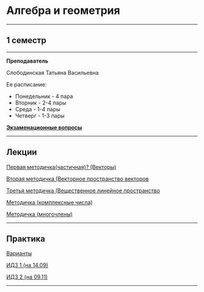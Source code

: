 # Алгебра и геометрия
____________
## 1 семестр
___________
**Преподаватель**

Слободинская Татьяна Васильевна

Ее расписание:

* Понедельник - 4 пара
* Вторник - 2-4 пары
* Среда - 1-4 пары
* Четверг - 1-3 пары

[**Экзаменационные вопросы**](https://github.com/Veldorn/SPbGTI/blob/main/Files/Algebra%26Geometry/Билеты%20Алгебра.pdf)
_________
## Лекции
[Первая методичка(частичная)? (Векторы)](https://github.com/Veldorn/SPbGTI/blob/main/Files/Algebra%26Geometry/Методичка%201(частичная).pdf)

[Вторая методичка (Векторное пространство векторов](https://github.com/Veldorn/SPbGTI/blob/main/Files/Algebra%26Geometry/AlGemMetodichka2.pdf)

[Третья методичка (Вещественное линейное пространство](https://github.com/Veldorn/SPbGTI/blob/main/Files/Algebra%26Geometry/AlGemMetodichka3Full.pdf)

[Методичка (комплексные числа)](https://github.com/Veldorn/SPbGTI/blob/main/Files/Algebra%26Geometry/AlGemMetodichkaP21Complex.pdf)

[Методичка (многочлены)](https://github.com/Veldorn/SPbGTI/blob/main/Files/Algebra%26Geometry/AlGemMetodichkaP22Polynomial.pdf)
_________
## Практика

[Варианты](https://github.com/Veldorn/SPbGTI/blob/main/GroupList.md)

[ИДЗ 1 (на 14.09)](https://github.com/Veldorn/SPbGTI/blob/main/Files/Algebra%26Geometry/ИДЗ%201.pdf)

[ИДЗ 2 (на 09.11)](https://github.com/Veldorn/SPbGTI/blob/main/Files/Algebra%26Geometry/ИДЗ%202.pdf)
__________

